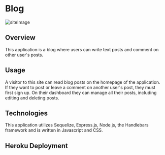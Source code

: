 # Blog

![siteImage](/techblog/image/blog.PNG)

## Overview
This application is a blog where users can write text posts and comment on other user's posts. 

## Usage
A visitor to this site can read blog posts on the homepage of the application. If they want to post or leave a comment on another user's post, they must first sign up. On their dashboard they can manage all their posts, including editing and deleting posts. 

## Technologies
This application utilizes Sequelize, Express.js, Node.js, the Handlebars framework and is written in Javascript and CSS.

## Heroku Deployment


